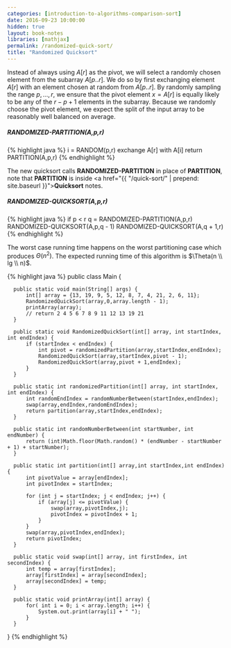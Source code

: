 ```yaml
---
categories: [introduction-to-algorithms-comparison-sort]
date: 2016-09-23 10:00:00
hidden: true
layout: book-notes
libraries: [mathjax]
permalink: /randomized-quick-sort/
title: "Randomized Quicksort"
---
```


Instead of always using $A[r]$ as the pivot, we will select a randomly chosen element from the subarray $A[p..r]$. We do so by first exchanging element $A[r]$ with an element chosen at random from $A[p..r]$. By randomly sampling the range $p,...,r$, we ensure that the pivot element $x = A[r]$ is equally likely to be any of the $r - p + 1$ elements in the subarray. Because we randomly choose the pivot element, we expect the split of the input array to be reasonably well balanced on average.

##### RANDOMIZED-PARTITION(A,p,r)

{% highlight java %}
  i = RANDOM(p,r)
  exchange A[r] with A[i]
  return PARTITION(A,p,r)
{% endhighlight %}

The new quicksort calls __RANDOMIZED-PARTITION__ in place of __PARTITION__, note that __PARTITION__ is inside <a href="{{ "/quick-sort/" | prepend: site.baseurl }}">__Quicksort__</a> notes.

##### RANDOMIZED-QUICKSORT(A,p,r)

{% highlight java %}
  if p < r
    q = RANDOMIZED-PARTITION(A,p,r)
    RANDOMIZED-QUICKSORT(A,p,q - 1)
    RANDOMIZED-QUICKSORT(A,q + 1,r)
{% endhighlight %}

The worst case running time happens on the worst partitioning case which produces $\Theta(n^2)$. The expected running time of this algorithm is $\Theta(n \\ lg \\ n)$.

{% highlight java %}
  public class Main {

      public static void main(String[] args) {
          int[] array = {13, 19, 9, 5, 12, 8, 7, 4, 21, 2, 6, 11};
          RandomizedQuickSort(array,0,array.length - 1);
          printArray(array);
          // return 2 4 5 6 7 8 9 11 12 13 19 21
      }

      public static void RandomizedQuickSort(int[] array, int startIndex, int endIndex) {
          if (startIndex < endIndex) {
              int pivot = randomizedPartition(array,startIndex,endIndex);
              RandomizedQuickSort(array,startIndex,pivot - 1);
              RandomizedQuickSort(array,pivot + 1,endIndex);
          }
      }

      public static int randomizedPartition(int[] array, int startIndex, int endIndex) {
          int randomEndIndex = randomNumberBetween(startIndex,endIndex);
          swap(array,endIndex,randomEndIndex);
          return partition(array,startIndex,endIndex);
      }

      public static int randomNumberBetween(int startNumber, int endNumber) {
          return (int)Math.floor(Math.random() * (endNumber - startNumber + 1) + startNumber);
      }

      public static int partition(int[] array,int startIndex,int endIndex) {
          int pivotValue = array[endIndex];
          int pivotIndex = startIndex;

          for (int j = startIndex; j < endIndex; j++) {
              if (array[j] <= pivotValue) {
                  swap(array,pivotIndex,j);
                  pivotIndex = pivotIndex + 1;
              }
          }
          swap(array,pivotIndex,endIndex);
          return pivotIndex;
      }

      public static void swap(int[] array, int firstIndex, int secondIndex) {
          int temp = array[firstIndex];
          array[firstIndex] = array[secondIndex];
          array[secondIndex] = temp;
      }

      public static void printArray(int[] array) {
          for( int i = 0; i < array.length; i++) {
              System.out.print(array[i] + " ");
          }
      }
  }
{% endhighlight %}